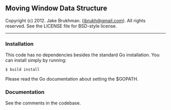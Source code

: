 ## Moving Window Data Structure

Copyright (c) 2012. Jake Brukhman. (jbrukh@gmail.com).
All rights reserved.  See the LICENSE file for BSD-style
license.

------------

### Installation

This code has no dependencies besides the standard Go installation. You
can install simply by running:

    $ build install

Please read the Go documentation about setting the $GOPATH.

### Documentation

See the comments in the codebase.
